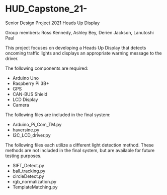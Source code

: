 # HUD_Capstone_21-
Senior Design Project 2021 Heads Up Display

Group members: Ross Kennedy, Ashley Bey, Derien Jackson, Lanutoshi Paul

This project focuses on developing a Heads Up Display that detects oncoming traffic lights and displays an appropriate warning message to the driver.

The following components are required:
- Arduino Uno
- Raspberry Pi 3B+
- GPS
- CAN-BUS Shield
- LCD Display
- Camera

The following files are included in the final system:
- Arduino_Pi_Com_TM.py
- haversine.py
- I2C_LCD_driver.py

The following files each utilize a different light detection method. These methods are not included in the final system, but are available for future testing purposes.
- SIFT_Detect.py
- ball_tracking.py
- circleDetect.py
- rgb_normalization.py
- TemplateMatching.py

